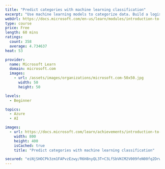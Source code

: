 ```yaml
---
title: "Predict categories with machine learning classification"
excerpt: "Use machine learning models to categorize data. Build a logistic regression model and support vector machine models to predict categories like win/loss and tree species."
webUrl: https://docs.microsoft.com/en-us/learn/modules/introduction-to-classification/
type: course
price: Free
length: 60 mins
ratings:
  count: 358
  average: 4.734637
heat: 53

provider:
  name: Microsoft Learn
  domain: microsoft.com
  images:
    - url: /assets/images/organizations/microsoft.com-50x50.jpg
      width: 50
      height: 50

levels:
  - Beginner

topics:
  - Azure
  - AI

images:
  - url: https://docs.microsoft.com/learn/achievements/introduction-to-classification-social.png
    width: 800
    height: 400
    isCached: true
    title: "Predict categories with machine learning classification"

secured: "eiNjSHOCPk3zm1FAPvzEzwy/R6H8nyQL3T+C3LfSbVKCM2V009feN00fq2DrwKDG0lDsWyIHKAzSUvhXr8qQOuhSg2OV8UcJpkTHdA7p3KoXWHJJxGvyT3bk25jh0w5rByqAiIE6YeP1X3YEOJCcPhI63rcew0Bu77NDDzuqt5FuPHOfxCjhDkXY7RG1NjYRKGnXUJmB/Umkh14qFLIT3N/iudzH+TaSqNzfSm1snmLapwSQmbsJ/uqapPF4dSG8aRt547B9vnApE2W+lz5wIR6NGtfpuTqmbRjZyvWf6cb8f5QWF4RfFJTc5IJgn9M+BAP4Q8cYYY/W4gegEr8MCjDNvM96smwRb16bYOH73qv/IQVn/ysZ1lAGUdFlkDTTW4d+Nc/1eej1GHJRXtDYdQ==;Ez/bs5c8dQbKSgtWEtdMSw=="
---
```


